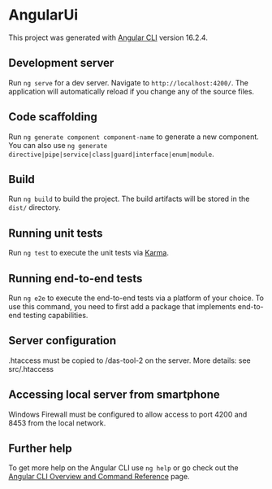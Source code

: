 # AngularUi

This project was generated with [Angular CLI](https://github.com/angular/angular-cli) version 16.2.4.

## Development server

Run `ng serve` for a dev server. Navigate to `http://localhost:4200/`. The application will automatically reload if you change any of the source files.

## Code scaffolding

Run `ng generate component component-name` to generate a new component. You can also use `ng generate directive|pipe|service|class|guard|interface|enum|module`.

## Build

Run `ng build` to build the project. The build artifacts will be stored in the `dist/` directory.

## Running unit tests

Run `ng test` to execute the unit tests via [Karma](https://karma-runner.github.io).

## Running end-to-end tests

Run `ng e2e` to execute the end-to-end tests via a platform of your choice. To use this command, you need to first add a package that implements end-to-end testing capabilities.

## Server configuration

.htaccess must be copied to /das-tool-2 on the server.
More details: see src/.htaccess

## Accessing local server from smartphone

Windows Firewall must be configured to allow access to port 4200 and 8453 from the local network.

## Further help

To get more help on the Angular CLI use `ng help` or go check out the [Angular CLI Overview and Command Reference](https://angular.io/cli) page.
